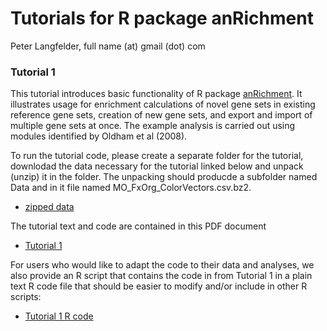 
# Tutorials for R package anRichment

Peter Langfelder, full name (at) gmail (dot) com

### Tutorial 1

This tutorial introduces basic functionality of R package [anRichment](https://github.com/plangfelder/anRichment). 
It illustrates usage for enrichment calculations of novel gene sets in existing reference gene sets, 
creation of new gene sets, 
and export and import of multiple gene sets at once. The example analysis is carried out using modules 
identified by Oldham et al (2008).

To run the tutorial code, please create a separate folder for the tutorial, downlodad the data necessary for the tutorial
linked below and unpack (unzip) it in the folder. The unpacking should producde a subfolder named Data and in it file
named MO_FxOrg_ColorVectors.csv.bz2.

 - [zipped data](Tutorial1-EnrichmentOfOldhamModules/01-anRichment-Tutorial1-Data.zip) 

The tutorial text and code are contained in this PDF document

 - [Tutorial 1](Tutorial1-EnrichmentOfOldhamModules/anRichment-Tutorial1.pdf)

For users who would like to adapt the code to their data and analyses, we also provide an R script that contains the code
in from Tutorial 1 in a plain text R code file that should be easier to modify and/or include in other R scripts:

 - [Tutorial 1 R code](Tutorial1-EnrichmentOfOldhamModules/anRichment-Tutorial1.R)




